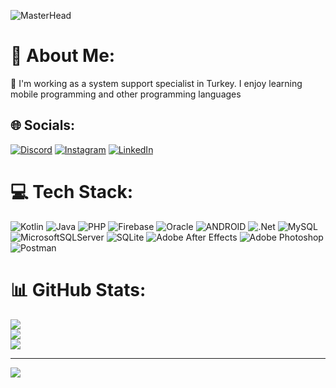 ![MasterHead](https://media.giphy.com/media/CchzkJJ6UrQmQ/giphy.gif)
# 💫 About Me:
🔭 I'm working as a system support specialist in Turkey. I enjoy learning mobile programming and other programming languages<br>

## 🌐 Socials:
[![Discord](https://img.shields.io/badge/Discord-%237289DA.svg?logo=discord&logoColor=white)](https://discord.gg/Nazrum#1184) [![Instagram](https://img.shields.io/badge/Instagram-%23E4405F.svg?logo=Instagram&logoColor=white)](https://instagram.com/https://www.instagram.com/volkanguder_/) [![LinkedIn](https://img.shields.io/badge/LinkedIn-%230077B5.svg?logo=linkedin&logoColor=white)](https://linkedin.com/in/https://www.linkedin.com/in/volkanguder/) 

# 💻 Tech Stack:
![Kotlin](https://img.shields.io/badge/kotlin-%230095D5.svg?style=plastic&logo=kotlin&logoColor=white) ![Java](https://img.shields.io/badge/java-%23ED8B00.svg?style=plastic&logo=java&logoColor=white) ![PHP](https://img.shields.io/badge/php-%23777BB4.svg?style=plastic&logo=php&logoColor=white) ![Firebase](https://img.shields.io/badge/firebase-%23039BE5.svg?style=plastic&logo=firebase) ![Oracle](https://img.shields.io/badge/Oracle-F80000?style=plastic&logo=oracle&logoColor=white) ![ANDROID](https://img.shields.io/badge/android-%2320232a.svg?style=plastic&logo=android&logoColor=%a4c639) ![.Net](https://img.shields.io/badge/.NET-5C2D91?style=plastic&logo=.net&logoColor=white) ![MySQL](https://img.shields.io/badge/mysql-%2300f.svg?style=plastic&logo=mysql&logoColor=white) ![MicrosoftSQLServer](https://img.shields.io/badge/Microsoft%20SQL%20Sever-CC2927?style=plastic&logo=microsoft%20sql%20server&logoColor=white) ![SQLite](https://img.shields.io/badge/sqlite-%2307405e.svg?style=plastic&logo=sqlite&logoColor=white) ![Adobe After Effects](https://img.shields.io/badge/Adobe%20After%20Effects-9999FF.svg?style=plastic&logo=Adobe%20After%20Effects&logoColor=white) ![Adobe Photoshop](https://img.shields.io/badge/adobephotoshop-%2331A8FF.svg?style=plastic&logo=adobephotoshop&logoColor=white) ![Postman](https://img.shields.io/badge/Postman-FF6C37?style=plastic&logo=postman&logoColor=white)
# 📊 GitHub Stats:
![](https://github-readme-stats.vercel.app/api?username=Volkanguder&theme=dark&hide_border=false&include_all_commits=true&count_private=true)<br/>
![](https://github-readme-streak-stats.herokuapp.com/?user=Volkanguder&theme=dark&hide_border=false)<br/>
![](https://github-readme-stats.vercel.app/api/top-langs/?username=Volkanguder&theme=dark&hide_border=false&include_all_commits=true&count_private=true&layout=compact)

---
[![](https://visitcount.itsvg.in/api?id=Volkanguder&icon=2&color=8)](https://visitcount.itsvg.in)

<!-- Proudly created with GPRM ( https://gprm.itsvg.in ) -->
